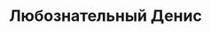 ---
title: 'Любознательный Денис'
location: 'Деревня Усть-Урна на реке Демьянка. Уватский район, Тюменская область, Россия'

tags: [all, 2015]
category: as-the-first-settlers
---